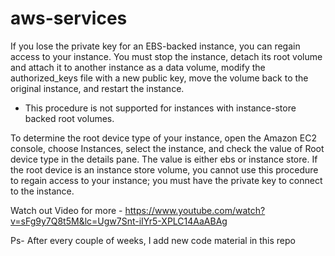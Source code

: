 # aws-services


If you lose the private key for an EBS-backed instance, you can regain access to your instance. You must stop the instance, detach its root volume and attach it to another instance as a data volume, modify the authorized_keys file with a new public key, move the volume back to the original instance, and restart the instance. 

* This procedure is not supported for instances with instance-store backed root volumes. 

To determine the root device type of your instance, open the Amazon EC2 console, choose Instances, select the instance, and check the value of Root device type in the details pane. The value is either ebs or instance store. If the root device is an instance store volume, you cannot use this procedure to regain access to your instance; you must have the private key to connect to the instance. 

Watch out Video for more -  https://www.youtube.com/watch?v=sFg9y7Q8t5M&lc=Ugw7Snt-iIYr5-XPLC14AaABAg

Ps- After every couple of weeks, I add new code material in this repo
